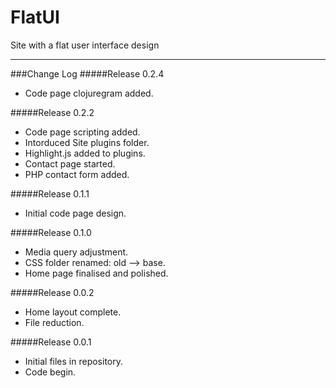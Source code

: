 FlatUI
======
Site with a flat user interface design

---
###Change Log
#####Release 0.2.4
* Code page clojuregram added.

#####Release 0.2.2
* Code page scripting added.
* Intorduced Site plugins folder.
* Highlight.js added to plugins.
* Contact page started.
* PHP contact form added.

#####Release 0.1.1
* Initial code page design.

#####Release 0.1.0
* Media query adjustment.
* CSS folder renamed: old --> base.
* Home page finalised and polished.

#####Release 0.0.2
* Home layout complete.
* File reduction.

#####Release 0.0.1
* Initial files in repository.
* Code begin.
